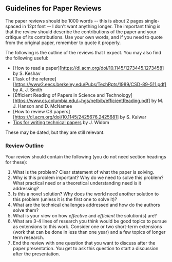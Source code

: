 ## Guidelines for Paper Reviews

The paper reviews should be 1000 words -- this is about 2 pages single-spaced in 12pt font -- I don't want anything longer. The important thing is that the review should describe the contributions of the paper and your critique of its contributions. Use your own words, and if you need to quote from the original paper, remember to quote it properly.

The following is the outline of the reviews that I expect. You may also find the following useful:
+ [How to read a paper][https://dl.acm.org/doi/10.1145/1273445.1273458] by S. Keshav
+ [Task of the referee][https://www2.eecs.berkeley.edu/Pubs/TechRpts/1989/CSD-89-511.pdf] by A. J. Smith
+ [Efficient Reading of Papers in Science and Technology][https://www.cs.columbia.edu/~hgs/netbib/efficientReading.pdf] by M. J. Hanson and D. McNamee
+ [How to review CS papers][https://dl.acm.org/doi/10.1145/2425676.2425681] by S. Kalwar
+ [Tips for writing technical papers](https://cs.stanford.edu/people/widom/paper-writing.html) by J. Widom

These may be dated, but they are still relevant.

### Review Outline

Your review should contain the following (you do not need section headings for these):

1. What is the problem? Clear statement of what the paper is solving.
1. Why is this problem important? Why do we need to solve this problem? What practical need  or a theoretical understanding need is it addressing?
1. Is this a novel solution? Why does the world need another solution to this problem (unless it is the first one to solve it)?
1. What are the technical challenges addressed and how do the authors solve them?
1. What is your view on how _effective_ and _efficient_ the solution(s) are?
1. What are 3-4 lines of research you think would be good topics to pursue as extensions to this work. Consider one or two short-term extensions (work that can be done in less than one year) and a few topics of longer term research.
1. End the review with one question that you want to discuss after the paper presentation. You get to ask this question to start a discussion after the presentation.